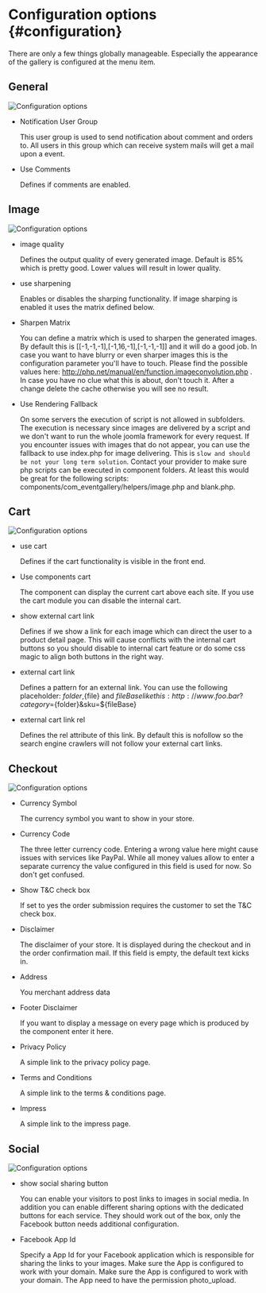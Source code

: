 # Configuration options {#configuration}

There are only a few things globally manageable. Especially the appearance of the gallery is configured at the menu item.

## General

![Configuration options](img/backend/backend_configuration_general.jpg)

- Notification User Group

	This user group is used to send notification about comment and orders to. All users in this group which can receive system mails will get a mail upon a event.

- Use Comments

	Defines if comments are enabled. 


## Image

![Configuration options](img/backend/backend_configuration_image.jpg)

- image quality

	Defines the output quality of every generated image. Default is 85% which is pretty good. Lower values will result in lower quality.

- use sharpening

	Enables or disables the sharping functionality. If image sharping is enabled it uses the matrix defined below.

- Sharpen Matrix

	You can define a matrix which is used to sharpen the generated images. By default this is [[-1,-1,-1],[-1,16,-1],[-1,-1,-1]] and it will do a good job. In case you want to have blurry or even sharper images this is the configuration parameter you'll have to touch. Please find the possible values here: http://php.net/manual/en/function.imageconvolution.php . In case you have no clue what this is about, don't touch it. After a change delete the cache otherwise you will see no result.

- Use Rendering Fallback

	On some servers the execution of script is not allowed in subfolders. The execution is necessary since images are delivered by a script and we don't want to run the whole joomla framework for every request. If you encounter issues with images that do not appear, you can use the fallback to use index.php for image delivering. This is `slow and should be not your long term solution`. Contact your provider to make sure php scripts can be executed in component folders. At least this would be great for the following scripts: components/com_eventgallery/helpers/image.php and blank.php.


## Cart

![Configuration options](img/backend/backend_configuration_cart.jpg)

- use cart

	Defines if the cart functionality is visible in the front end.

- Use components cart

	The component can display the current cart above each site. If you use the cart module you can disable the internal cart.

- show external cart link

	Defines if we show a link for each image which can direct the user to a product detail page. This will cause conflicts with the internal cart buttons so you should disable to internal cart feature or do some css magic to align both buttons in the right way.

- external cart link

	Defines a pattern for an external link. You can use the following placeholder: ${folder},${file} and ${fileBase} like this: http://www.foo.bar?category=${folder}&amp;sku=${fileBase}

- external cart link rel
	
	Defines the rel attribute of this link. By default this is nofollow so the search engine crawlers will not follow your external cart links.


## Checkout

![Configuration options](img/backend/backend_configuration_checkout.jpg)

- Currency Symbol

	The currency symbol you want to show in your store. 

- Currency Code
	
	The three letter currency code. Entering a wrong value here might cause issues with services like PayPal. While all money values allow to enter a separate currency the value configured in this field is used for now. So don't get confused. 

- Show T&C check box

	If set to yes the order submission requires the customer to set the T&C check box.

- Disclaimer

	The disclaimer of your store. It is displayed during the checkout and in the order confirmation mail. If this field is empty, the default text kicks in. 

- Address

	You merchant address data

- Footer Disclaimer

	If you want to display a message on every page which is produced by the component enter it here.

- Privacy Policy

	A simple link to the privacy policy page.

- Terms and Conditions

	A simple link to the terms & conditions page.

- Impress

	A simple link to the impress page.

## Social

![Configuration options](img/backend/backend_configuration_social.jpg)

- show social sharing button

	You can enable your visitors to post links to images in social media. In addition you can enable different sharing options with the dedicated buttons for each service. They should work out of the box, only the Facebook button needs additional configuration.

- Facebook App Id

	Specify a App Id for your Facebook application which is responsible for sharing the links to your images. Make sure the App is configured to work with your domain. Make sure the App is configured to work with your domain. The App need to have the permission photo_upload. 










